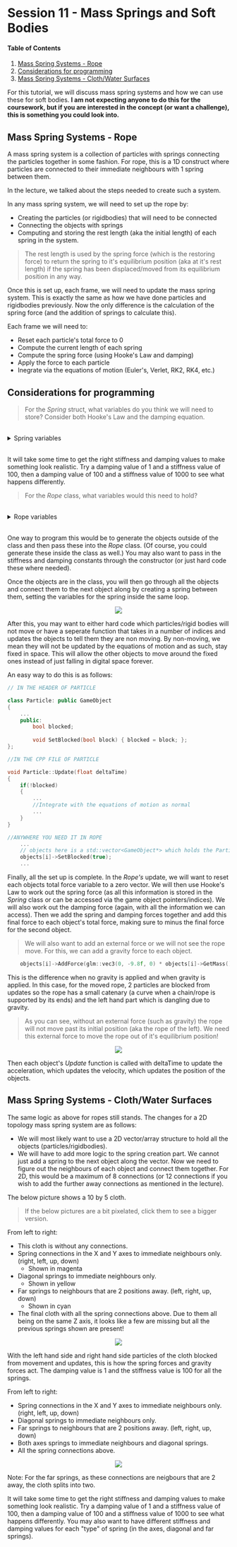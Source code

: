 # Session 11 - Mass Springs and Soft Bodies
#### Table of Contents

1. [Mass Spring Systems - Rope](https://github.coventry.ac.uk/217CR-2021/Teaching-Material/blob/master/Session%2011/README.md#mass-spring-systems---rope)
2. [Considerations for programming](https://github.coventry.ac.uk/217CR-2021/Teaching-Material/blob/master/Session%2011/README.md#considerations-for-programming)
3. [Mass Spring Systems - Cloth/Water Surfaces](https://github.coventry.ac.uk/217CR-2021/Teaching-Material/blob/master/Session%2011/README.md#mass-spring-systems---clothwater-surfaces)

For this tutorial, we will discuss mass spring systems and how we can use these for soft bodies. **I am not expecting anyone to do this for the coursework, but if you are interested in the concept (or want a challenge), this is something you could look into.**

## Mass Spring Systems - Rope

A mass spring system is a collection of particles with springs connecting the particles together in some fashion. For rope, this is a 1D construct where particles are connected to their immediate neighbours with 1 spring between them.

In the lecture, we talked about the steps needed to create such a system.

In any mass spring system, we will need to set up the rope by:
* Creating the particles (or rigidbodies) that will need to be connected
* Connecting the objects with springs
* Computing and storing the rest length (aka the initial length) of each spring in the system.

> The rest length is used by the spring force (which is the restoring force) to return the spring to it's equilibrium position (aka at it's rest length) if the spring has been displaced/moved from its equilibrium position in any way.

Once this is set up, each frame, we will need to update the mass spring system. This is exactly the same as how we have done particles and rigidbodies previously. Now the only difference is the calculation of the spring force (and the addition of springs to calculate this).

Each frame we will need to:
* Reset each particle's total force to 0
* Compute the current length of each spring
* Compute the spring force (using Hooke's Law and damping)
* Apply the force to each particle
* Inegrate via the equations of motion (Euler's, Verlet, RK2, RK4, etc.)

## Considerations for programming 

> For the _Spring_ struct, what variables do you think we will need to store? Consider both Hooke's Law and the damping equation.

<br/>
<details>
  <summary> Spring variables </summary>

* Either an index for the position of the first game object the spring is connected to in the vector 
	* or a GameObject* to the first object the spring is connected to
* An index or pointer to the second object the spring is connected to
* The stiffness constant / spring co-efficient
* The damping constant / co-efficient
* The rest/initial length of the spring
  
</details>
<br/>

It will take some time to get the right stiffness and damping values to make something look realistic. Try a damping value of 1 and a stiffness value of 100, then a damping value of 100 and a stiffness value of 1000 to see what happens differently.

> For the _Rope_ class, what variables would this need to hold?

<br/>
<details>
  <summary> Rope variables </summary>

This could go a number of ways but for ease I suggest:

* A vector for spring pointers
* A vector of objects that will be connected pointers 
  
</details>
<br/>

One way to program this would be to generate the objects outside of the class and then pass these into the _Rope_ class. (Of course, you could generate these inside the class as well.) You may also want to pass in the stiffness and damping constants through the constructor (or just hard code these where needed).

Once the objects are in the class, you will then go through all the objects and connect them to the next object along by creating a spring between them, setting the variables for the spring inside the same loop.

<p align="center">
<img src="https://github.coventry.ac.uk/217CR-2021/Teaching-Material/blob/master/Session%2011/Readme%20Pictures/spring%20rest%20length.png">
</p>

After this, you may want to either hard code which particles/rigid bodies will not move or have a seperate function that takes in a number of indices and updates the objects to tell them they are non moving. By non-moving, we mean they will not be updated by the equations of motion and as such, stay fixed in space. This will allow the other objects to move around the fixed ones instead of just falling in digital space forever.

An easy way to do this is as follows:

```C++
// IN THE HEADER OF PARTICLE

class Particle: public GameObject
{
	...
	public:
		bool blocked;
		
		void SetBlocked(bool block) { blocked = block; };
};

//IN THE CPP FILE OF PARTICLE

void Particle::Update(float deltaTime)
{
	if(!blocked)
	{
		...
		//Integrate with the equations of motion as normal
		...
	}
}

//ANYWHERE YOU NEED IT IN ROPE
	...
	// objects here is a std::vector<GameObject*> which holds the Particles of the rope
	objects[i]->SetBlocked(true);
	...
```

Finally, all the set up is complete. In the _Rope's_ update, we will want to reset each objects total force variable to a zero vector. We will then use Hooke's Law to work out the spring force (as all this information is stored in the _Spring_ class or can be accessed via the game object pointers/indices). We will also work out the damping force (again, with all the information we can access). Then we add the spring and damping forces together and add this final force to each object's total force, making sure to minus the final force for the second object.

> We will also want to add an external force or we will not see the rope move. For this, we can add a gravity force to each object.

```C++
	objects[i]->AddForce(glm::vec3(0, -9.8f, 0) * objects[i]->GetMass()); 
```

This is the difference when no gravity is applied and when gravity is applied. In this case, for the moved rope, 2 particles are blocked from updates so the rope has a small catenary (a curve when a chain/rope is supported by its ends) and the left hand part which is dangling due to gravity. 

> As you can see, without an external force (such as gravity) the rope will not move past its initial position (aka the rope of the left). We need this external force to move the rope out of it's equilibrium position!

<p align="center">
<img src="https://github.coventry.ac.uk/217CR-2021/Teaching-Material/blob/master/Session%2011/Readme%20Pictures/springs%20gravity%20vs%20none.png">
</p>

Then each object's _Update_ function is called with deltaTime to update the acceleration, which updates the velocity, which updates the position of the objects.

## Mass Spring Systems - Cloth/Water Surfaces

The same logic as above for ropes still stands. The changes for a 2D topology mass spring system are as follows:

* We will most likely want to use a 2D vector/array structure to hold all the objects (particles/rigidbodies).
* We will have to add more logic to the spring creation part. We cannot just add a spring to the next object along the vector. Now we need to figure out the neighbours of each object and connect them together. For 2D, this would be a maximum of 8 connections (or 12 connections if you wish to add the further away connections as mentioned in the lecture).

The below picture shows a 10 by 5 cloth. 

> If the below pictures are a bit pixelated, click them to see a bigger version.

From left to right:
* This cloth is without any connections.
* Spring connections in the X and Y axes to immediate neighbours only. (right, left, up, down) 
	* Shown in magenta
* Diagonal springs to immediate neighbours only.
	* Shown in yellow
* Far springs to neighbours that are 2 positions away. (left, right, up, down)
	* Shown in cyan
* The final cloth with all the spring connections above. Due to them all being on the same Z axis, it looks like a few are missing but all the previous springs shown are present!

<p align="center">
<img src="https://github.coventry.ac.uk/217CR-2021/Teaching-Material/blob/master/Session%2011/Readme%20Pictures/connections.png">
</p>

With the left hand side and right hand side particles of the cloth blocked from movement and updates, this is how the spring forces and gravity forces act. The damping value is 1 and the stiffness value is 100 for all the springs.

From left to right:
* Spring connections in the X and Y axes to immediate neighbours only. (right, left, up, down)
* Diagonal springs to immediate neighbours only.
* Far springs to neighbours that are 2 positions away. (left, right, up, down)
* Both axes springs to immediate neighbours and diagonal springs.
* All the spring connections above. 

<p align="center">
<img src="https://github.coventry.ac.uk/217CR-2021/Teaching-Material/blob/master/Session%2011/Readme%20Pictures/gravity%20on%20cloth.png">
</p>

Note: For the far springs, as these connections are neigbours that are 2 away, the cloth splits into two.

It will take some time to get the right stiffness and damping values to make something look realistic. Try a damping value of 1 and a stiffness value of 100, then a damping value of 100 and a stiffness value of 1000 to see what happens differently. You may also want to have different stiffness and damping values for each "type" of spring (in the axes, diagonal and far springs).
